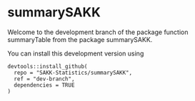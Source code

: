 # summarySAKK

Welcome to the development branch of the package function summaryTable from the package summarySAKK. 

You can install this development version using 


```
devtools::install_github(
  repo = "SAKK-Statistics/summarySAKK",
  ref = "dev-branch",
  dependencies = TRUE
)
```
